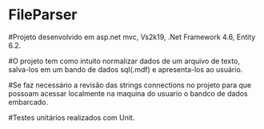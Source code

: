# FileParser
#Projeto desenvolvido em asp.net mvc, Vs2k19, .Net Framework 4.6, Entity 6.2.

#O projeto tem como intuito normalizar dados de um arquivo de texto, salva-los em um bando de dados sql(.mdf) e apresenta-los ao usuário.

#Se faz necessário a revisão das strings connections no projeto para que possoam acessar localmente na maquina do usuario o bandco de dados 
embarcado.

#Testes unitários realizados com Unit.

